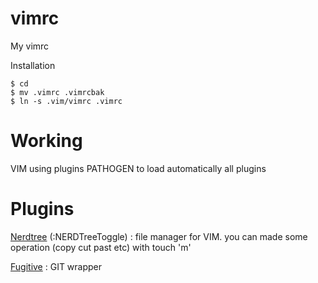 # vimrc
My vimrc

Installation

```
$ cd
$ mv .vimrc .vimrcbak
$ ln -s .vim/vimrc .vimrc
```
# Working

VIM using plugins PATHOGEN to load automatically all plugins

# Plugins

[Nerdtree](https://github.com/scrooloose/nerdtree) (:NERDTreeToggle) : file manager for VIM.
you can made some operation (copy cut past etc) with touch 'm'

[Fugitive](https://github.com/tpope/vim-fugitive) : GIT wrapper



